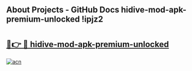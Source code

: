 ## About Projects - GitHub Docs hidive-mod-apk-premium-unlocked !ipjz2

# <h2><a href="https://andorid.site?title=hidive-mod-apk-premium-unlocked&ref=14PRO">🔗👉 🔴 hidive-mod-apk-premium-unlocked</a></h2>

[![acn](https://github.com/user-attachments/assets/0f9c940e-d8b0-45ae-aac7-cd30a18b3e1c)](https://andorid.site?title=hidive-mod-apk-premium-unlocked&ref=14PRO)

